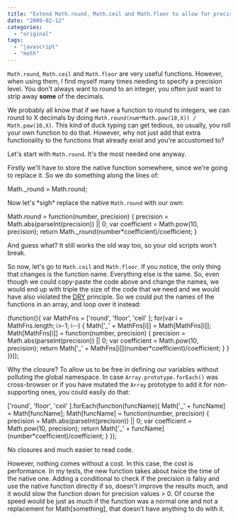```yaml
---
title: "Extend Math.round, Math.ceil and Math.floor to allow for precision"
date: "2009-02-12"
categories: 
  - "original"
tags: 
  - "javascript"
  - "math"
---
```


`Math.round`, `Math.ceil` and `Math.floor` are very useful functions. However, when using them, I find myself many times needing to specify a precision level. You don't always want to round to an integer, you often just want to strip away **some** of the decimals.

We probably all know that if we have a function to round to integers, we can round to X decimals by doing `Math.round(num*Math.pow(10,X)) /` `Math.pow(10,X)`. This kind of duck typing can get tedious, so usually, you roll your own function to do that. However, why not just add that extra functionality to the functions that already exist and you're accustomed to?

Let's start with `Math.round`. It's the most needed one anyway.

Firstly we'll have to store the native function somewhere, since we're going to replace it. So we do something along the lines of:

Math.\_round = Math.round;

Now let's \*sigh\* replace the native `Math.round` with our own:

Math.round = function(number, precision)
{
	precision = Math.abs(parseInt(precision)) || 0;
	var coefficient = Math.pow(10, precision);
	return Math.\_round(number\*coefficient)/coefficient;
}

And guess what? It still works the old way too, so your old scripts won't break.

So now, let's go to `Math.ceil` and `Math.floor`. If you notice, the only thing that changes is the function name. Everything else is the same. So, even though we could copy-paste the code above and change the names, we would end up with triple the size of the code that we need and we would have also violated the [DRY](http://en.wikipedia.org/wiki/Don%27t_repeat_yourself "Don't Repeat Yourself") principle. So we could put the names of the functions in an array, and loop over it instead:

(function(){
	var MathFns = \['round', 'floor', 'ceil' \];
	for(var i = MathFns.length; i>-1; i--)
	{
		Math\['\_' + MathFns\[i\]\] = Math\[MathFns\[i\]\];
		Math\[MathFns\[i\]\] = function(number, precision)
		{
			precision = Math.abs(parseInt(precision)) || 0;
			var coefficient = Math.pow(10, precision);
			return Math\['\_' + MathFns\[i\]\](number\*coefficient)/coefficient;
		}
   }
})();

Why the closure? To allow us to be free in defining our variables without polluting the global namespace. In case `Array.prototype.forEach()` was cross-browser or if you have mutated the `Array` prototype to add it for non-supporting ones, you could easily do that:

\['round', 'floor', 'ceil' \].forEach(function(funcName){
	Math\['\_' + funcName\] = Math\[funcName\];
	Math\[funcName\] = function(number, precision)
	{
		precision = Math.abs(parseInt(precision)) || 0;
		var coefficient = Math.pow(10, precision);
		return Math\['\_' + funcName\](number\*coefficient)/coefficient;
	}
});

No closures and much easier to read code.

However, nothing comes without a cost. In this case, the cost is performance. In my tests, the new function takes about twice the time of the native one. Adding a conditional to check if the precision is falsy and use the native function directly if so, doesn't improve the results much, and it would slow the function down for precision values > 0. Of course the speed would be just as much if the function was a normal one and not a replacement for Math\[something\], that doesn't have anything to do with it.
